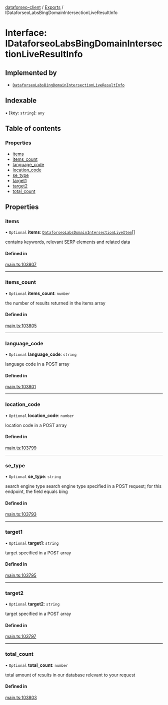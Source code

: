 [dataforseo-client](../README.md) / [Exports](../modules.md) / IDataforseoLabsBingDomainIntersectionLiveResultInfo

# Interface: IDataforseoLabsBingDomainIntersectionLiveResultInfo

## Implemented by

- [`DataforseoLabsBingDomainIntersectionLiveResultInfo`](../classes/DataforseoLabsBingDomainIntersectionLiveResultInfo.md)

## Indexable

▪ [key: `string`]: `any`

## Table of contents

### Properties

- [items](IDataforseoLabsBingDomainIntersectionLiveResultInfo.md#items)
- [items\_count](IDataforseoLabsBingDomainIntersectionLiveResultInfo.md#items_count)
- [language\_code](IDataforseoLabsBingDomainIntersectionLiveResultInfo.md#language_code)
- [location\_code](IDataforseoLabsBingDomainIntersectionLiveResultInfo.md#location_code)
- [se\_type](IDataforseoLabsBingDomainIntersectionLiveResultInfo.md#se_type)
- [target1](IDataforseoLabsBingDomainIntersectionLiveResultInfo.md#target1)
- [target2](IDataforseoLabsBingDomainIntersectionLiveResultInfo.md#target2)
- [total\_count](IDataforseoLabsBingDomainIntersectionLiveResultInfo.md#total_count)

## Properties

### items

• `Optional` **items**: [`DataforseoLabsDomainIntersectionLiveItem`](../classes/DataforseoLabsDomainIntersectionLiveItem.md)[]

contains keywords, relevant SERP elements and related data

#### Defined in

[main.ts:103807](https://github.com/dataforseo/TypeScriptClient/blob/7ca1aa4/main.ts#L103807)

___

### items\_count

• `Optional` **items\_count**: `number`

the number of results returned in the items array

#### Defined in

[main.ts:103805](https://github.com/dataforseo/TypeScriptClient/blob/7ca1aa4/main.ts#L103805)

___

### language\_code

• `Optional` **language\_code**: `string`

language code in a POST array

#### Defined in

[main.ts:103801](https://github.com/dataforseo/TypeScriptClient/blob/7ca1aa4/main.ts#L103801)

___

### location\_code

• `Optional` **location\_code**: `number`

location code in a POST array

#### Defined in

[main.ts:103799](https://github.com/dataforseo/TypeScriptClient/blob/7ca1aa4/main.ts#L103799)

___

### se\_type

• `Optional` **se\_type**: `string`

search engine type
search engine type specified in a POST request;
for this endpoint, the field equals bing

#### Defined in

[main.ts:103793](https://github.com/dataforseo/TypeScriptClient/blob/7ca1aa4/main.ts#L103793)

___

### target1

• `Optional` **target1**: `string`

target specified in a POST array

#### Defined in

[main.ts:103795](https://github.com/dataforseo/TypeScriptClient/blob/7ca1aa4/main.ts#L103795)

___

### target2

• `Optional` **target2**: `string`

target specified in a POST array

#### Defined in

[main.ts:103797](https://github.com/dataforseo/TypeScriptClient/blob/7ca1aa4/main.ts#L103797)

___

### total\_count

• `Optional` **total\_count**: `number`

total amount of results in our database relevant to your request

#### Defined in

[main.ts:103803](https://github.com/dataforseo/TypeScriptClient/blob/7ca1aa4/main.ts#L103803)
